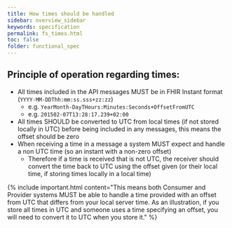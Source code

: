 ```yaml
---
title: How times should be handled
sidebar: overview_sidebar
keywords: specification
permalink: fs_times.html
toc: false
folder: functional_spec
---
```


## Principle of operation regarding times:
	
* All times included in the API messages MUST be in FHIR Instant format (```YYYY-MM-DDThh:mm:ss.sss+zz:zz```)
  * e.g. ```YearMonth-DayTHours:Minutes:Seconds+OffsetFromUTC``` 
  * e.g. ```201502-07T13:28:17.239+02:00```
* All times SHOULD be converted to UTC from local times (if not stored locally in UTC) before being included in any messages, this means the offset should be zero
* When receiving a time in a message a system MUST expect and handle a non UTC time (so an instant with a non-zero offset)
  * Therefore if a time is received that is not UTC, the receiver should convert the time back to UTC using the offset given (or their local time, if storing times locally in a local time)

{% include important.html content="This means both Consumer and Provider systems MUST be able to handle a time provided with an offset from UTC that differs from your local server time. As an illustration, if you store all times in UTC and someone uses a time specifying an offset, you will need to convert it to UTC when you store it." %}
